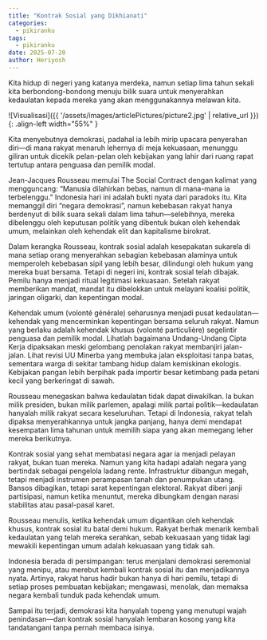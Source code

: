 ```yaml
---
title: "Kontrak Sosial yang Dikhianati"
categories:
  - pikiranku
tags:
  - pikiranku
date: 2025-07-20
author: Heriyosh
---
```


Kita hidup di negeri yang katanya merdeka, namun setiap lima tahun sekali kita berbondong-bondong menuju bilik suara untuk menyerahkan kedaulatan kepada mereka yang akan menggunakannya melawan kita.

![Visualisasi]({{ '/assets/images/articlePictures/picture2.jpg' | relative_url }}){: .align-left width="55%" }

Kita menyebutnya demokrasi, padahal ia lebih mirip upacara penyerahan diri—di mana rakyat menaruh lehernya di meja kekuasaan, menunggu giliran untuk dicekik pelan-pelan oleh kebijakan yang lahir dari ruang rapat tertutup antara penguasa dan pemilik modal.

Jean-Jacques Rousseau memulai The Social Contract dengan kalimat yang mengguncang: “Manusia dilahirkan bebas, namun di mana-mana ia terbelenggu.” Indonesia hari ini adalah bukti nyata dari paradoks itu. Kita memanggil diri “negara demokrasi”, namun kebebasan rakyat hanya berdenyut di bilik suara sekali dalam lima tahun—selebihnya, mereka dibelenggu oleh keputusan politik yang dibentuk bukan oleh kehendak umum, melainkan oleh kehendak elit dan kapitalisme birokrat.

Dalam kerangka Rousseau, kontrak sosial adalah kesepakatan sukarela di mana setiap orang menyerahkan sebagian kebebasan alaminya untuk memperoleh kebebasan sipil yang lebih besar, dilindungi oleh hukum yang mereka buat bersama. Tetapi di negeri ini, kontrak sosial telah dibajak. Pemilu hanya menjadi ritual legitimasi kekuasaan. Setelah rakyat memberikan mandat, mandat itu dibelokkan untuk melayani koalisi politik, jaringan oligarki, dan kepentingan modal.

Kehendak umum (volonté générale) seharusnya menjadi pusat kedaulatan—kehendak yang mencerminkan kepentingan bersama seluruh rakyat. Namun yang berlaku adalah kehendak khusus (volonté particulière) segelintir penguasa dan pemilik modal. Lihatlah bagaimana Undang-Undang Cipta Kerja dipaksakan meski gelombang penolakan rakyat membanjiri jalan-jalan. Lihat revisi UU Minerba yang membuka jalan eksploitasi tanpa batas, sementara warga di sekitar tambang hidup dalam kemiskinan ekologis. Kebijakan pangan lebih berpihak pada importir besar ketimbang pada petani kecil yang berkeringat di sawah.

Rousseau menegaskan bahwa kedaulatan tidak dapat diwakilkan. Ia bukan milik presiden, bukan milik parlemen, apalagi milik partai politik—kedaulatan hanyalah milik rakyat secara keseluruhan. Tetapi di Indonesia, rakyat telah dipaksa menyerahkannya untuk jangka panjang, hanya demi mendapat kesempatan lima tahunan untuk memilih siapa yang akan memegang leher mereka berikutnya.

Kontrak sosial yang sehat membatasi negara agar ia menjadi pelayan rakyat, bukan tuan mereka. Namun yang kita hadapi adalah negara yang bertindak sebagai pengelola ladang rente. Infrastruktur dibangun megah, tetapi menjadi instrumen perampasan tanah dan penumpukan utang. Bansos dibagikan, tetapi sarat kepentingan elektoral. Rakyat diberi janji partisipasi, namun ketika menuntut, mereka dibungkam dengan narasi stabilitas atau pasal-pasal karet.

Rousseau menulis, ketika kehendak umum digantikan oleh kehendak khusus, kontrak sosial itu batal demi hukum. Rakyat berhak menarik kembali kedaulatan yang telah mereka serahkan, sebab kekuasaan yang tidak lagi mewakili kepentingan umum adalah kekuasaan yang tidak sah.

Indonesia berada di persimpangan: terus menjalani demokrasi seremonial yang menipu, atau merebut kembali kontrak sosial itu dan menjadikannya nyata. Artinya, rakyat harus hadir bukan hanya di hari pemilu, tetapi di setiap proses pembuatan kebijakan; mengawasi, menolak, dan memaksa negara kembali tunduk pada kehendak umum.

Sampai itu terjadi, demokrasi kita hanyalah topeng yang menutupi wajah penindasan—dan kontrak sosial hanyalah lembaran kosong yang kita tandatangani tanpa pernah membaca isinya.